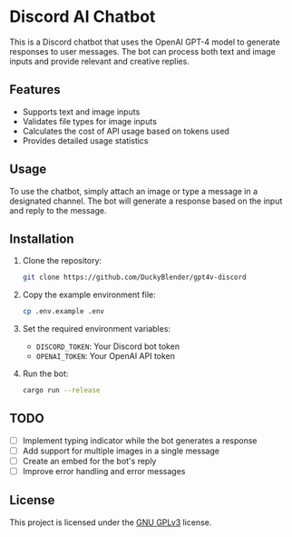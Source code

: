 # Discord AI Chatbot

This is a Discord chatbot that uses the OpenAI GPT-4 model to generate responses to user messages. The bot can process both text and image inputs and provide relevant and creative replies.

## Features

- Supports text and image inputs
- Validates file types for image inputs
- Calculates the cost of API usage based on tokens used
- Provides detailed usage statistics

## Usage

To use the chatbot, simply attach an image or type a message in a designated channel. The bot will generate a response based on the input and reply to the message.

## Installation

1. Clone the repository:

   ```bash
   git clone https://github.com/DuckyBlender/gpt4v-discord
   ```

2. Copy the example environment file:

   ```bash
   cp .env.example .env
   ```

3. Set the required environment variables:

   - `DISCORD_TOKEN`: Your Discord bot token
   - `OPENAI_TOKEN`: Your OpenAI API token

4. Run the bot:

   ```bash
   cargo run --release
   ```

## TODO

- [ ] Implement typing indicator while the bot generates a response
- [ ] Add support for multiple images in a single message
- [ ] Create an embed for the bot's reply
- [ ] Improve error handling and error messages

## License

This project is licensed under the [GNU GPLv3](https://choosealicense.com/licenses/gpl-3.0/) license.
